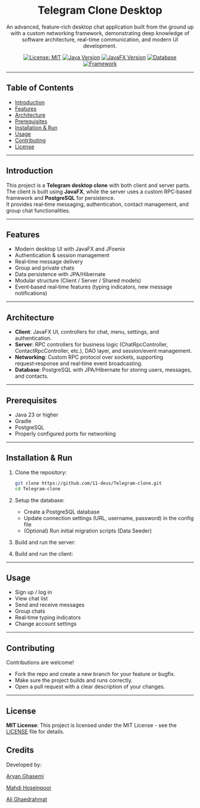 <div align="center">
  <h1>Telegram Clone Desktop</h1>
  <p>
    An advanced, feature-rich desktop chat application built from the ground up with a custom networking framework, demonstrating deep knowledge of software architecture, real-time communication, and modern UI development.
  </p>

  [![License: MIT](https://img.shields.io/badge/License-MIT-yellow.svg)](https://opensource.org/licenses/MIT)
  [![Java Version](https://img.shields.io/badge/Java-21-blue.svg)](https://www.oracle.com/java/technologies/downloads/)
  [![JavaFX Version](https://img.shields.io/badge/JavaFX-21-orange.svg)](https://openjfx.io/)
  [![Database](https://img.shields.io/badge/Database-PostgreSQL-blue.svg)](https://www.postgresql.org/)
  [![Framework](https://img.shields.io/badge/Framework-JSocket2-brightgreen.svg)](https://github.com/MahdiHoseinpoor/JSocket2)

</div>

---

## Table of Contents

- [Introduction](#introduction)
- [Features](#features)
- [Architecture](#architecture)
- [Prerequisites](#prerequisites)
- [Installation & Run](#installation--run)
- [Usage](#usage)
- [Contributing](#contributing)
- [License](#license)

---

## Introduction

This project is a **Telegram desktop clone** with both client and server parts.  
The client is built using **JavaFX**, while the server uses a custom RPC‑based framework and **PostgreSQL** for persistence.  
It provides real‑time messaging, authentication, contact management, and group chat functionalities.

---

## Features

- Modern desktop UI with JavaFX and JFoenix  
- Authentication & session management  
- Real‑time message delivery  
- Group and private chats  
- Data persistence with JPA/Hibernate  
- Modular structure (Client / Server / Shared models)  
- Event‑based real‑time features (typing indicators, new message notifications)  

---

## Architecture

- **Client**: JavaFX UI, controllers for chat, menu, settings, and authentication.  
- **Server**: RPC controllers for business logic (ChatRpcController, ContactRpcController, etc.), DAO layer, and session/event management.  
- **Networking**: Custom RPC protocol over sockets, supporting request‑response and real‑time event broadcasting.  
- **Database**: PostgreSQL with JPA/Hibernate for storing users, messages, and contacts.  

---

## Prerequisites

- Java 23 or higher  
- Gradle  
- PostgreSQL  
- Properly configured ports for networking  

---

## Installation & Run

1. Clone the repository:
   ```bash
   git clone https://github.com/11-devs/Telegram-clone.git
   cd Telegram-clone
   ```

2. Setup the database:
   - Create a PostgreSQL database  
   - Update connection settings (URL, username, password) in the config file  
   - (Optional) Run initial migration scripts (Data Seeder)

3. Build and run the server:

4. Build and run the client:

---

## Usage

- Sign up / log in  
- View chat list  
- Send and receive messages  
- Group chats  
- Real‑time typing indicators  
- Change account settings  

---

## Contributing

Contributions are welcome!  
- Fork the repo and create a new branch for your feature or bugfix.  
- Make sure the project builds and runs correctly.  
- Open a pull request with a clear description of your changes.  

---

## License
**MIT License**:
This project is licensed under the MIT License - see the [LICENSE](LICENSE) file for details.

## Credits

Developed by:

[Aryan Ghasemi](https://github.com/AryanGh-imp)

[Mahdi Hoseinpoor](https://github.com/MahdiHoseinpoor)

[Ali Ghaedrahmat](https://github.com/AliGhaedrahmat)
